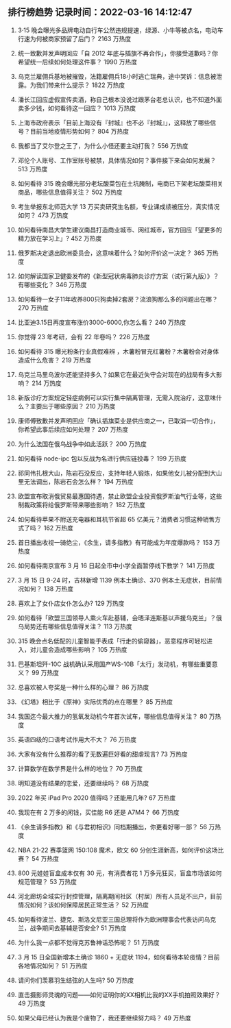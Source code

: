 
## 排行榜趋势 记录时间：2022-03-16 14:12:47
  
  1. 3·15 晚会曝光多品牌电动自行车公然违规提速，绿源、小牛等被点名，电动车行速为何被商家预留了后门？ 2163 万热度
    
  2. 统一致歉并发声明回应「自 2012 年底与插旗不再合作」，你接受道歉吗？你希望统一后续如何处理这件事？ 1990 万热度
    
  3. 乌克兰雇佣兵基地被摧毁，法籍雇佣兵18小时逃亡瑞典，途中哭诉：信息被泄露。为我们带来什么提示？ 1822 万热度
    
  4. 潘长江回应虚假宣传卖酒，称自己根本没说过跟茅台老总认识，也不知道外面卖多少钱，如何看待这一回应？ 1013 万热度
    
  5. 上海市政府表示「目前上海没有『封城』也不必『封城』」，这释放了哪些信号？目前当地疫情形势如何？ 804 万热度
    
  6. 我都当了艾尔登之王了，为什么小怪还要主动打我？ 556 万热度
    
  7. 邓伦个人账号、工作室账号被禁，具体情况如何？事件接下来会如何发展？ 513 万热度
    
  8. 如何看待 315 晚会曝光部分老坛酸菜包在土坑腌制，电商已下架老坛酸菜相关商品，哪些信息值得关注？ 502 万热度
    
  9. 考生举报东北师范大学 13 万买卖研究生名额，专业课成绩被压分，真实情况如何？ 473 万热度
    
  10. 如何看待南昌大学生建议南昌打造商业城市、网红城市，官方回应「望更多的精力放在学习上」? 452 万热度
    
  11. 俄罗斯决定退出欧洲委员会，这意味着什么？如何评价这一决定？ 365 万热度
    
  12. 如何解读国家卫健委发布的《新型冠状病毒肺炎诊疗方案（试行第九版）》？有哪些变化？ 346 万热度
    
  13. 如何看待一女子11年收养800只狗卖掉2套房？流浪狗那么多的问题出在哪？ 270 万热度
    
  14. 比亚迪3.15日再度宣布涨价3000-6000,你怎么看？ 240 万热度
    
  15. 你觉得 23 年考研，会有 22 年卷吗？ 226 万热度
    
  16. 如何看待 315 曝光粉条行业真假难辨 ，木薯粉冒充红薯粉？木薯粉会对身体造成什么危害？ 219 万热度
    
  17. 乌克兰马里乌波尔还能坚持多久？如果它在最近失守会对现在的战局有多大影响？ 214 万热度
    
  18. 新版诊疗方案规定轻症病例可以实行集中隔离管理，无需入院治疗，这意味什么？主要出于哪些原因？ 210 万热度
    
  19. 康师傅致歉并发声明回应「确认插旗菜业是供应商之一，已取消一切合作」，你希望此事后续应如何处理？ 207 万热度
    
  20. 为什么法国在俄乌战争中如此活跃？ 200 万热度
    
  21. 如何看待 node-ipc 包以反战为名进行供应链投毒？ 199 万热度
    
  22. 祁同伟扎根大山，陈岩石没反应，支持年轻人锻炼，如果他女儿被分配到大山里无法调出，陈岩石会怎么样？ 194 万热度
    
  23. 欧盟宣布取消俄贸易最惠国待遇，禁止欧盟企业投资俄罗斯油气行业等，这些制裁政策将给俄罗斯带来哪些影响？ 182 万热度
    
  24. 如何看待苹果不附送充电器和耳机节省超 65 亿美元？消费者习惯这种销售方式了吗？ 162 万热度
    
  25. 首日播出收视一骑绝尘，《余生，请多指教》有可能成为年度爆款吗？ 153 万热度
    
  26. 如何看待南京宣布 3 月 16 日起全市中小学全面暂停线下教学？ 141 万热度
    
  27. 3 月 15 日 9-24 时，吉林新增 1139 例本土确诊、370 例本土无症状，目前情况如何？ 138 万热度
    
  28. 喜欢上了女仆店女仆怎么办? 129 万热度
    
  29. 如何看待「欧盟三国领导人乘火车赴基辅，会晤泽连斯基以声援乌克兰」？俄乌局势还有哪些信息值得关注？ 113 万热度
    
  30. 315 晚会点名低配的儿童智能手表成「行走的偷窥器」，恶意程序可轻松进入，对儿童会造成哪些影响？ 105 万热度
    
  31. 巴基斯坦歼-10C 战机确认采用国产WS-10B「太行」发动机，有哪些重要意义？ 99 万热度
    
  32. 总喜欢被人夸奖是一种什么样的心理？ 86 万热度
    
  33. 《幻塔》相比于《原神》实际优秀的点在哪里？ 85 万热度
    
  34. 我国迄今最大推力的氢氧发动机今年首次试车，哪些信息值得关注？ 80 万热度
    
  35. 英语四级的口语考试作用大不大？ 76 万热度
    
  36. 大家有没有什么推荐的看了无数遍巨好看的甜虐现言? 73 万热度
    
  37. 计算数学在数学界是什么样的地位？ 70 万热度
    
  38. 明知道没有结果的恋爱，还要继续吗？ 68 万热度
    
  39. 2022 年买 iPad Pro 2020 值得吗？还能用几年? 67 万热度
    
  40. 我现在有 2 万多的闲钱，买佳能 R6 还是 A7M4？ 66 万热度
    
  41. 《余生请多指教》和《与君初相识》同档期播出，你更看好哪一部？ 56 万热度
    
  42. NBA 21-22 赛季篮网 150:108 魔术，欧文 60 分创生涯新高，如何评价这场比赛？ 54 万热度
    
  43. 800 元娃娃盲盒成本仅有 30 元，有消费者花 1 万多元狂买，盲盒市场该如何规范管理？ 53 万热度
    
  44. 河北廊坊全域实行封控管理，隔离期间社区（村居）所有人员足不出户，目前情况如何？该如何保障居民正常生活？ 52 万热度
    
  45. 如何看待波兰、捷克、斯洛文尼亚三国总理将作为欧洲理事会代表访问乌克兰，战争期间去基辅是否安全? 51 万热度
    
  46. 为什么我一点都不觉得克苏鲁神话恐怖呢？ 51 万热度
    
  47. 3 月 15 日全国新增本土确诊 1860 + 无症状 1194，如何看待本轮疫情？目前各地情况如何？ 51 万热度
    
  48. 请问你们羡慕羽生结弦的人生吗? 50 万热度
    
  49. 直击摄影师灵魂的问题——如何证明你的XX相机比我的XX手机拍照效果好？ 49 万热度
    
  50. 如果父母已经认为我是个废物了，我还要继续努力吗？ 49 万热度
    